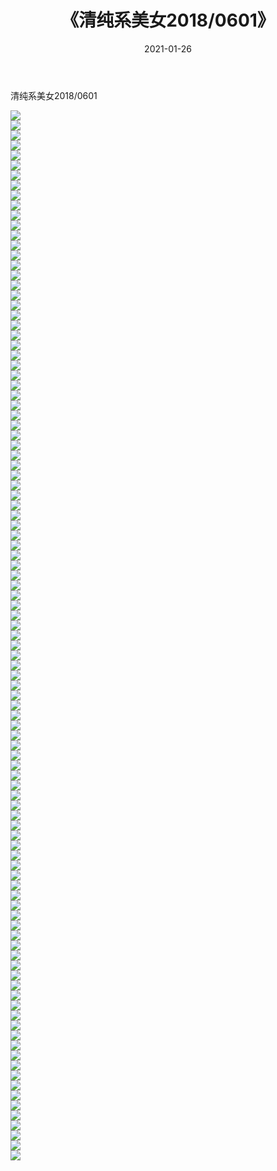 ﻿---
layout: post
title:  《清纯系美女2018/0601》
date:   2021-01-26
img: http://pic.660000.xyz/1:/清纯系美女/2018/0601/000.jpg
categories: [美女, 清纯, 唯美]
---

清纯系美女2018/0601

 ![](http://pic.660000.xyz/1:/清纯系美女/2018/0601/001.jpg) <br>![](http://pic.660000.xyz/1:/清纯系美女/2018/0601/002.jpg) <br>![](http://pic.660000.xyz/1:/清纯系美女/2018/0601/003.jpg) <br>![](http://pic.660000.xyz/1:/清纯系美女/2018/0601/004.jpg) <br>![](http://pic.660000.xyz/1:/清纯系美女/2018/0601/005.jpg) <br>![](http://pic.660000.xyz/1:/清纯系美女/2018/0601/006.jpg) <br>![](http://pic.660000.xyz/1:/清纯系美女/2018/0601/007.jpg) <br>![](http://pic.660000.xyz/1:/清纯系美女/2018/0601/008.jpg) <br>![](http://pic.660000.xyz/1:/清纯系美女/2018/0601/009.jpg) <br>![](http://pic.660000.xyz/1:/清纯系美女/2018/0601/010.jpg) <br>![](http://pic.660000.xyz/1:/清纯系美女/2018/0601/011.jpg) <br>![](http://pic.660000.xyz/1:/清纯系美女/2018/0601/012.jpg) <br>![](http://pic.660000.xyz/1:/清纯系美女/2018/0601/013.jpg) <br>![](http://pic.660000.xyz/1:/清纯系美女/2018/0601/014.jpg) <br>![](http://pic.660000.xyz/1:/清纯系美女/2018/0601/015.jpg) <br>![](http://pic.660000.xyz/1:/清纯系美女/2018/0601/016.jpg) <br>![](http://pic.660000.xyz/1:/清纯系美女/2018/0601/017.jpg) <br>![](http://pic.660000.xyz/1:/清纯系美女/2018/0601/018.jpg) <br>![](http://pic.660000.xyz/1:/清纯系美女/2018/0601/019.jpg) <br>![](http://pic.660000.xyz/1:/清纯系美女/2018/0601/020.jpg) <br>![](http://pic.660000.xyz/1:/清纯系美女/2018/0601/021.jpg) <br>![](http://pic.660000.xyz/1:/清纯系美女/2018/0601/022.jpg) <br>![](http://pic.660000.xyz/1:/清纯系美女/2018/0601/023.jpg) <br>![](http://pic.660000.xyz/1:/清纯系美女/2018/0601/024.jpg) <br>![](http://pic.660000.xyz/1:/清纯系美女/2018/0601/025.jpg) <br>![](http://pic.660000.xyz/1:/清纯系美女/2018/0601/026.jpg) <br>![](http://pic.660000.xyz/1:/清纯系美女/2018/0601/027.jpg) <br>![](http://pic.660000.xyz/1:/清纯系美女/2018/0601/028.jpg) <br>![](http://pic.660000.xyz/1:/清纯系美女/2018/0601/029.jpg) <br>![](http://pic.660000.xyz/1:/清纯系美女/2018/0601/030.jpg) <br>![](http://pic.660000.xyz/1:/清纯系美女/2018/0601/031.jpg) <br>![](http://pic.660000.xyz/1:/清纯系美女/2018/0601/032.jpg) <br>![](http://pic.660000.xyz/1:/清纯系美女/2018/0601/033.jpg) <br>![](http://pic.660000.xyz/1:/清纯系美女/2018/0601/034.jpg) <br>![](http://pic.660000.xyz/1:/清纯系美女/2018/0601/035.jpg) <br>![](http://pic.660000.xyz/1:/清纯系美女/2018/0601/036.jpg) <br>![](http://pic.660000.xyz/1:/清纯系美女/2018/0601/037.jpg) <br>![](http://pic.660000.xyz/1:/清纯系美女/2018/0601/038.jpg) <br>![](http://pic.660000.xyz/1:/清纯系美女/2018/0601/039.jpg) <br>![](http://pic.660000.xyz/1:/清纯系美女/2018/0601/040.jpg) <br>![](http://pic.660000.xyz/1:/清纯系美女/2018/0601/041.jpg) <br>![](http://pic.660000.xyz/1:/清纯系美女/2018/0601/042.jpg) <br>![](http://pic.660000.xyz/1:/清纯系美女/2018/0601/043.jpg) <br>![](http://pic.660000.xyz/1:/清纯系美女/2018/0601/044.jpg) <br>![](http://pic.660000.xyz/1:/清纯系美女/2018/0601/045.jpg) <br>![](http://pic.660000.xyz/1:/清纯系美女/2018/0601/046.jpg) <br>![](http://pic.660000.xyz/1:/清纯系美女/2018/0601/047.jpg) <br>![](http://pic.660000.xyz/1:/清纯系美女/2018/0601/048.jpg) <br>![](http://pic.660000.xyz/1:/清纯系美女/2018/0601/049.jpg) <br>![](http://pic.660000.xyz/1:/清纯系美女/2018/0601/050.jpg) <br>![](http://pic.660000.xyz/1:/清纯系美女/2018/0601/051.jpg) <br>![](http://pic.660000.xyz/1:/清纯系美女/2018/0601/052.jpg) <br>![](http://pic.660000.xyz/1:/清纯系美女/2018/0601/053.jpg) <br>![](http://pic.660000.xyz/1:/清纯系美女/2018/0601/054.jpg) <br>![](http://pic.660000.xyz/1:/清纯系美女/2018/0601/055.jpg) <br>![](http://pic.660000.xyz/1:/清纯系美女/2018/0601/056.jpg) <br>![](http://pic.660000.xyz/1:/清纯系美女/2018/0601/057.jpg) <br>![](http://pic.660000.xyz/1:/清纯系美女/2018/0601/058.jpg) <br>![](http://pic.660000.xyz/1:/清纯系美女/2018/0601/059.jpg) <br>![](http://pic.660000.xyz/1:/清纯系美女/2018/0601/060.jpg) <br>![](http://pic.660000.xyz/1:/清纯系美女/2018/0601/061.jpg) <br>![](http://pic.660000.xyz/1:/清纯系美女/2018/0601/062.jpg) <br>![](http://pic.660000.xyz/1:/清纯系美女/2018/0601/063.jpg) <br>![](http://pic.660000.xyz/1:/清纯系美女/2018/0601/064.jpg) <br>![](http://pic.660000.xyz/1:/清纯系美女/2018/0601/065.jpg) <br>![](http://pic.660000.xyz/1:/清纯系美女/2018/0601/066.jpg) <br>![](http://pic.660000.xyz/1:/清纯系美女/2018/0601/067.jpg) <br>![](http://pic.660000.xyz/1:/清纯系美女/2018/0601/068.jpg) <br>![](http://pic.660000.xyz/1:/清纯系美女/2018/0601/069.jpg) <br>![](http://pic.660000.xyz/1:/清纯系美女/2018/0601/070.jpg) <br>![](http://pic.660000.xyz/1:/清纯系美女/2018/0601/071.jpg) <br>![](http://pic.660000.xyz/1:/清纯系美女/2018/0601/072.jpg) <br>![](http://pic.660000.xyz/1:/清纯系美女/2018/0601/073.jpg) <br>![](http://pic.660000.xyz/1:/清纯系美女/2018/0601/074.jpg) <br>![](http://pic.660000.xyz/1:/清纯系美女/2018/0601/075.jpg) <br>![](http://pic.660000.xyz/1:/清纯系美女/2018/0601/076.jpg) <br>![](http://pic.660000.xyz/1:/清纯系美女/2018/0601/077.jpg) <br>![](http://pic.660000.xyz/1:/清纯系美女/2018/0601/078.jpg) <br>![](http://pic.660000.xyz/1:/清纯系美女/2018/0601/079.jpg) <br>![](http://pic.660000.xyz/1:/清纯系美女/2018/0601/080.jpg) <br>![](http://pic.660000.xyz/1:/清纯系美女/2018/0601/081.jpg) <br>![](http://pic.660000.xyz/1:/清纯系美女/2018/0601/082.jpg) <br>![](http://pic.660000.xyz/1:/清纯系美女/2018/0601/083.jpg) <br>![](http://pic.660000.xyz/1:/清纯系美女/2018/0601/084.jpg) <br>![](http://pic.660000.xyz/1:/清纯系美女/2018/0601/085.jpg) <br>![](http://pic.660000.xyz/1:/清纯系美女/2018/0601/086.jpg) <br>![](http://pic.660000.xyz/1:/清纯系美女/2018/0601/087.jpg) <br>![](http://pic.660000.xyz/1:/清纯系美女/2018/0601/088.jpg) <br>![](http://pic.660000.xyz/1:/清纯系美女/2018/0601/089.jpg) <br>![](http://pic.660000.xyz/1:/清纯系美女/2018/0601/090.jpg) <br>![](http://pic.660000.xyz/1:/清纯系美女/2018/0601/091.jpg) <br>![](http://pic.660000.xyz/1:/清纯系美女/2018/0601/092.jpg) <br>![](http://pic.660000.xyz/1:/清纯系美女/2018/0601/093.jpg) <br>![](http://pic.660000.xyz/1:/清纯系美女/2018/0601/094.jpg) <br>![](http://pic.660000.xyz/1:/清纯系美女/2018/0601/095.jpg) <br>![](http://pic.660000.xyz/1:/清纯系美女/2018/0601/096.jpg) <br>![](http://pic.660000.xyz/1:/清纯系美女/2018/0601/097.jpg) <br>![](http://pic.660000.xyz/1:/清纯系美女/2018/0601/098.jpg) <br>![](http://pic.660000.xyz/1:/清纯系美女/2018/0601/099.jpg) <br>![](http://pic.660000.xyz/1:/清纯系美女/2018/0601/100.jpg) <br>![](http://pic.660000.xyz/1:/清纯系美女/2018/0601/101.jpg) <br>![](http://pic.660000.xyz/1:/清纯系美女/2018/0601/102.jpg) <br>![](http://pic.660000.xyz/1:/清纯系美女/2018/0601/103.jpg) <br>![](http://pic.660000.xyz/1:/清纯系美女/2018/0601/104.jpg) <br>![](http://pic.660000.xyz/1:/清纯系美女/2018/0601/105.jpg) <br>